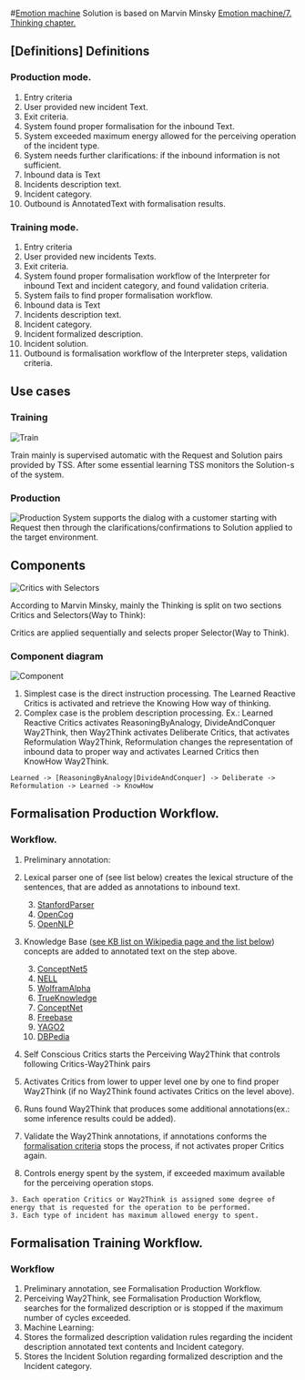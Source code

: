 #[Emotion machine](http://en.wikipedia.org/wiki/Emotion_machine)
Solution is based on Marvin Minsky [Emotion machine/7. Thinking chapter.](http://web.media.mit.edu/~minsky/E7/eb7.html)

## [Definitions] Definitions

### Production mode.

1. Entry criteria
  2. User provided new incident Text.
1. Exit criteria.
 2. System found proper formalisation for the inbound Text.
 2. System exceeded maximum energy allowed for the perceiving operation of the incident type.
 2. System needs further clarifications: if the inbound information is not sufficient.
1. Inbound data is Text
  2. Incidents description text.
  2. Incident category.
1. Outbound is AnnotatedText with formalisation results.

### Training mode.

1. Entry criteria
  2. User provided new incidents Texts.
1. Exit criteria.
 2. System found proper formalisation workflow of the Interpreter for inbound Text and incident category, and found validation criteria.
 2. System fails to find proper formalisation workflow.
1. Inbound data is Text
  2. Incidents description text.
  2. Incident category.
  2. Incident formalized description.
  2. Incident solution.
1. Outbound is formalisation workflow of the Interpreter steps, validation criteria.

## Use cases

### Training

![Train](https://github.com/menta/menta-0.3/raw/master/doc/informal/uml/images/UseCaseTrain.png)

Train mainly is supervised automatic with the Request and Solution pairs provided by TSS. After some essential learning
TSS monitors the Solution-s of the system.

### Production
![Production](https://github.com/menta/menta-0.3/raw/master/doc/informal/uml/images/UseCaseProduction.png)
System supports the dialog with a customer starting with Request then through the clarifications/confirmations to Solution
applied to the target environment.

## Components

![Critics with Selectors](http://web.media.mit.edu/~minsky/E7/eb7_files/image003.png)

According to Marvin Minsky, mainly the Thinking is split on two sections Critics and Selectors(Way to Think):

Critics are applied sequentially and selects proper Selector(Way to Think).

### Component diagram

![Component](https://github.com/menta/menta-0.3/raw/master/doc/informal/uml/images/EmotionMachineComponent.png)

 1. Simplest case is the direct instruction processing.
The Learned Reactive Critics is activated and retrieve the Knowing How way of thinking.
 1. Complex case is the problem description processing.
Ex.: Learned Reactive Critics activates ReasoningByAnalogy, DivideAndConquer Way2Think, then Way2Think activates Deliberate Critics,
that activates Reformulation Way2Think, Reformulation changes the representation of inbound data to proper way and activates Learned Critics then KnowHow Way2Think.

`Learned -> [ReasoningByAnalogy|DivideAndConquer] -> Deliberate -> Reformulation -> Learned -> KnowHow`

## Formalisation Production Workflow.

### Workflow.

 1. Preliminary annotation:
  2. Lexical parser one of (see list below) creates the lexical structure of the sentences, that are added as annotations to inbound text.

      3. [StanfordParser](http://nlp.stanford.edu/software/lex-parser.shtml)
      3. [OpenCog](http://opencog.org/projects/)
      3. [OpenNLP](http://incubator.apache.org/opennlp/index.html)
      
  2. Knowledge Base ([see KB list on Wikipedia page and the list below](http://en.wikipedia.org/wiki/Commonsense_knowledge_bases)) concepts are added to annotated text on the step above.
     
     3. [ConceptNet5](http://conceptnet5.media.mit.edu/)
     3. [NELL](http://rtw.ml.cmu.edu/rtw/resources)
     3. [WolframAlpha](http://www.wolframalpha.com/)
     3. [TrueKnowledge](http://www.trueknowledge.com/)
     3. [ConceptNet](http://csc.media.mit.edu/conceptnet)
     3. [Freebase](http://www.freebase.com/apps)
     3. [YAGO2](http://www.mpi-inf.mpg.de/yago-naga/yago/)
     3. [DBPedia](http://dbpedia.org/About)

 1. Self Conscious Critics starts the Perceiving Way2Think that controls following Critics-Way2Think pairs
  2. Activates Critics from lower to upper level one by one to find proper Way2Think (if no Way2Think found activates Critics on the level above).
  2. Runs found Way2Think that produces some additional annotations(ex.: some inference results could be added).
  2. Validate the Way2Think annotations, if annotations conforms the [formalisation criteria](https://github.com/menta/menta-0.3/blob/master/doc/informal/formalisation-criteria.md)
  stops the process, if not activates proper Critics again.
  2. Controls energy spent by the system, if exceeded maximum available for the perceiving operation stops.

    3. Each operation Critics or Way2Think is assigned some degree of energy that is requested for the operation to be performed.
    3. Each type of incident has maximum allowed energy to spent.

## Formalisation Training Workflow.

### Workflow

 1. Preliminary annotation, see Formalisation Production Workflow.
 1. Perceiving Way2Think, see Formalisation Production Workflow, searches for the formalized description or is stopped if the maximum number of cycles exceeded.
 1. Machine Learning:
   2. Stores the formalized description validation rules regarding the incident description annotated text contents and Incident category.
   2. Stores the Incident Solution regarding formalized description and the Incident category.